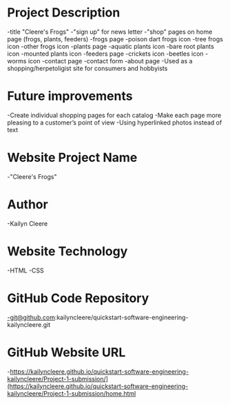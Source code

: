 # Project Description
-title "Cleere's Frogs"
    -"sign up" for news letter
    -"shop" pages on home page (frogs, plants, feeders)
-frogs page
    -poison dart frogs icon
    -tree frogs icon
    -other frogs icon
-plants page
    -aquatic plants  icon
    -bare root plants  icon
    -mounted plants  icon
-feeders page
    -crickets  icon
    -beetles  icon
    -worms  icon
-contact page
    -contact form
-about page
-Used as a shopping/herpetoligist site for consumers and hobbyists
# Future improvements
-Create individual shopping pages for each catalog
-Make each page more pleasing to a customer’s point of view
-Using hyperlinked photos instead of text
# Website Project Name
-"Cleere's Frogs"
# Author
-Kailyn Cleere
# Website Technology
-HTML 
-CSS
# GitHub Code Repository
-git@github.com:kailyncleere/quickstart-software-engineering-kailyncleere.git
# GitHub Website URL
-https://kailyncleere.github.io/quickstart-software-engineering-kailyncleere/Project-1-submission/](https://kailyncleere.github.io/quickstart-software-engineering-kailyncleere/Project-1-submission/home.html
